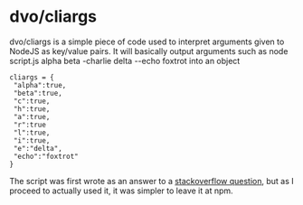 # dvo/cliargs
dvo/cliargs is a simple piece of code used to interpret arguments given to NodeJS as key/value pairs. It will basically output arguments such as
node script.js alpha beta -charlie delta --echo foxtrot
into an object
```
cliargs = {
 "alpha":true,
 "beta":true,
 "c":true,
 "h":true,
 "a":true,
 "r":true
 "l":true,
 "i":true,
 "e":"delta",
 "echo":"foxtrot"
}
```
The script was first wrote as an answer to a [stackoverflow question](https://stackoverflow.com/questions/4351521/how-do-i-pass-command-line-arguments-to-a-node-js-program/54870766#54870766), but as I proceed to actually used it, it was simpler to leave it at npm.
